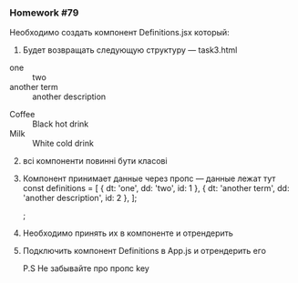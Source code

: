 ### Homework #79

Необходимо создать компонент Definitions.jsx который:

1. Будет возвращать следующую структуру — task3.html
    <!-- Результатом выполнения вашего кода должен быть следующий вывод: -->

<dl>
    <dt>one</dt>
    <dd>two</dd>
    <dt>another term</dt>
    <dd>another description</dd>
</dl>



<!-- Как работает тег dl-->

<!--
dl – тег, который используется при создании списков определений. Совместно с этим тегом используется тег dt
(содержит название определения) и dd (описание определения):
-->
<dl>
    <dt>Coffee</dt>
    <dd>Black hot drink</dd>
    <dt>Milk</dt>
    <dd>White cold drink</dd>
</dl>

2. всі компоненти повинні бути класові
3. Компонент принимает данные через пропс — данные лежат тут
   const definitions = [
   { dt: 'one', dd: 'two', id: 1 },
   { dt: 'another term', dd: 'another description', id: 2 },
   ];

    <DefinitionsList data={definitions} />;
4. Необходимо принять их в компоненте и отрендерить
5. Подключить компонент Definitions в App.js и отрендерить его

   P.S Не забывайте про пропс key